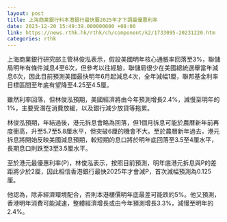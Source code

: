 ```yaml
---
layout: post
title: 上海商業銀行料本港銀行最快要2025年才下調最優惠利率
date: 2023-12-20 15:49:39.000000000 +08:00
link: https://news.rthk.hk/rthk/ch/component/k2/1733095-20231220.htm
categories: rthk
---
```


上海商業銀行研究部主管林俊泓表示，假設美國明年核心通脹率回落至3%，聯儲局明年有條件減息4至6次，但參考以往經驗，聯儲局很少在美國總統選舉當年減息6次，因此目前預測美國最快明年6月起減息4次，全年減幅1厘，聯邦基金利率目標區間至年底有望降至4.25至4.5厘。

雖然利率回落，但林俊泓預期，美國經濟將由今年預測增長2.4%，減慢至明年的1%，主要受潛在消費放緩，以及銀行減少放貸等拖累。

林俊泓預期，年結過後，港元拆息會略為回落，但1個月拆息可能於農曆新年前再度衝高，升至5.7至5.8厘水平，但突破6厘的機會不大。至於農曆新年過去，港元拆息將開始反映美國減息預期，較短期的息口將於明年底回落至3.5至4厘水平，長期息口則跌至3至3.5厘水平。

至於港元最優惠利率(P)，林俊泓表示，按照目前預測，明年底港元拆息與P的差距將少於2厘，因此相信香港銀行最快2025年才會減P，首次減幅預測為0.125厘。

他認為，除非經濟環境配合，否則本港樓價明年底最差可能跌約5%。他又預測，香港明年消費可能減速，整體經濟增長或由今年預測增長3.3%，減慢至明年的2.4%。
